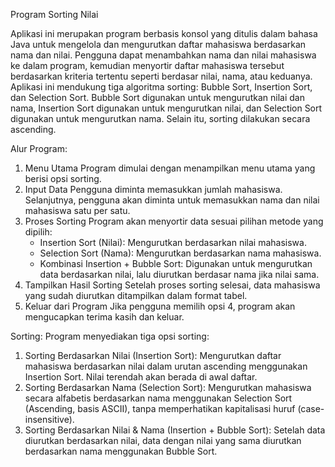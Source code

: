 Program Sorting Nilai

Aplikasi ini merupakan program berbasis konsol yang ditulis dalam bahasa Java untuk mengelola dan mengurutkan daftar mahasiswa berdasarkan nama dan nilai. Pengguna dapat menambahkan nama dan nilai mahasiswa ke dalam program, kemudian menyortir daftar mahasiswa tersebut berdasarkan kriteria tertentu seperti berdasar nilai, nama, atau keduanya. Aplikasi ini mendukung tiga algoritma sorting: Bubble Sort, Insertion Sort, dan Selection Sort. Bubble Sort digunakan untuk mengurutkan nilai dan nama, Insertion Sort digunakan untuk mengurutkan nilai, dan Selection Sort digunakan untuk mengurutkan nama. Selain itu, sorting dilakukan secara ascending.

Alur Program:
1. Menu Utama
    Program dimulai dengan menampilkan menu utama yang berisi opsi sorting.
2. Input Data
    Pengguna diminta memasukkan jumlah mahasiswa. Selanjutnya, pengguna akan diminta untuk memasukkan nama dan nilai mahasiswa satu per satu.
3. Proses Sorting
    Program akan menyortir data sesuai pilihan metode yang dipilih:
    - Insertion Sort (Nilai): Mengurutkan berdasarkan nilai mahasiswa.
    - Selection Sort (Nama): Mengurutkan berdasarkan nama mahasiswa.
    - Kombinasi Insertion + Bubble Sort: Digunakan untuk mengurutkan data berdasarkan nilai, lalu diurutkan berdasar nama jika nilai sama. 
4. Tampilkan Hasil Sorting
    Setelah proses sorting selesai, data mahasiswa yang sudah diurutkan ditampilkan dalam format tabel.
5. Keluar dari Program
    Jika pengguna memilih opsi 4, program akan mengucapkan terima kasih dan keluar.

Sorting:
Program menyediakan tiga opsi sorting:
1. Sorting Berdasarkan Nilai (Insertion Sort):
    Mengurutkan daftar mahasiswa berdasarkan nilai dalam urutan ascending menggunakan Insertion Sort. Nilai terendah akan berada di awal daftar.
2. Sorting Berdasarkan Nama (Selection Sort):
    Mengurutkan mahasiswa secara alfabetis berdasarkan nama menggunakan Selection Sort (Ascending, basis ASCII), tanpa memperhatikan kapitalisasi huruf (case-insensitive).
3. Sorting Berdasarkan Nilai & Nama (Insertion + Bubble Sort):
    Setelah data diurutkan berdasarkan nilai, data dengan nilai yang sama diurutkan berdasarkan nama menggunakan Bubble Sort.



